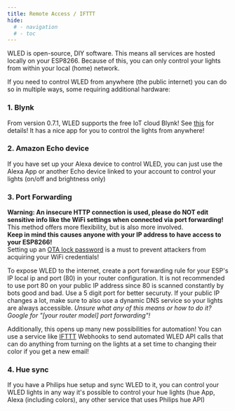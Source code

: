 ```yaml
---
title: Remote Access / IFTTT
hide:
  # - navigation
  # - toc
---
```


WLED is open-source, DIY software. This means all services are hosted locally on your ESP8266.
Because of this, you can only control your lights from within your local (home) network.

If you need to control WLED from anywhere (the public internet) you can do so in multiple ways, some requiring additional hardware:

### 1. Blynk

From version 0.7.1, WLED supports the free IoT cloud Blynk! See [this](/interfaces/blynk) for details! It has a nice app for you to control the lights from anywhere!

### 2. Amazon Echo device
If you have set up your Alexa device to control WLED, you can just use the Alexa App or another Echo device linked to your account to control your lights (on/off and brightness only)

### 3. Port Forwarding
**Warning: An insecure HTTP connection is used, please do NOT edit sensitive info like the WiFi settings when connected via port forwarding!**   
This method offers more flexibility, but is also more involved.   
**Keep in mind this causes anyone with your IP address to have access to your ESP8266!**   
Setting up an [OTA lock password](/advanced/security) is a must to prevent attackers from acquiring your WiFi credentials!

To expose WLED to the internet, create a port forwarding rule for your ESP's IP local ip and port (80) in your router configuration. It is not recommended to use port 80 on your public IP address since 80 is scanned constantly by bots good and bad. Use a 5 digit port for better securuty.
If your public IP changes a lot, make sure to also use a dynamic DNS service so your lights are always accessible.
_Unsure what any of this means or how to do it? Google for "[your router model] port forwarding"!_

Additionally, this opens up many new possibilities for automation! You can use a service like [IFTTT](https://ifttt.com/) Webhooks to send automated WLED API calls that can do anything from turning on the lights at a set time to changing their color if you get a new email!

### 4. Hue sync

If you have a Philips hue setup and sync WLED to it, you can control your WLED lights in any way it's possible to control your hue lights (hue App, Alexa (including colors), any other service that uses Philips hue API)
